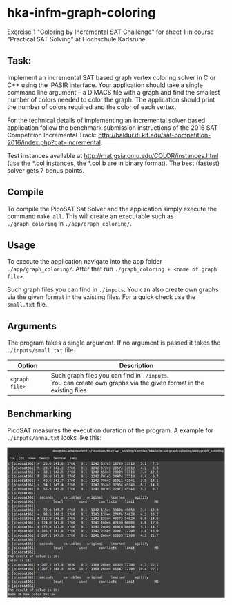 # hka-infm-graph-coloring

Exercise 1 "Coloring by Incremental SAT Challenge" for sheet 1 in course "Practical SAT Solving" at Hochschule Karlsruhe

## Task:

Implement an incremental SAT based graph vertex coloring solver in C or C++ using the IPASIR interface. Your application should take a single command line argument – a DIMACS file with a graph and find the smallest number of colors needed to color the graph. The application should print the number of colors required and the color of each vertex. 

For the technical details of implementing an incremental solver based application follow the benchmark submission instructions of the 2016 SAT Competition Incremental Track: http://baldur.iti.kit.edu/sat-competition-2016/index.php?cat=incremental.

Test instances available at http://mat.gsia.cmu.edu/COLOR/instances.html (use the *.col instances, the *.col.b are in binary format). The best (fastest) solver gets 7 bonus points.

## Compile

To compile the PicoSAT Sat Solver and the application simply execute the command `make all`. This will create an executable such as `./graph_coloring` in `./app/graph_coloring/`.

## Usage

To execute the application navigate into the app folder `./app/graph_coloring/`. After that run `./graph_coloring + <name of graph file>`. 

Such graph files you can find in `./inputs`. You can also create own graphs via the given format in the existing files. For a quick check use the `small.txt` file. 

## Arguments

The program takes a single argument. If no argument is passed it takes the `./inputs/small.txt` file.

| Option                             | Description                                                              |
|------------------------------------|--------------------------------------------------------------------------|
| `<graph file>`                     | Such graph files you can find in `./inputs`. <br/> You can create own graphs via the given format in the existing files.  | 

## Benchmarking

PicoSAT measures the execution duration of the program. A example for `./inputs/anna.txt` looks like this:

![Example Result](example.png)